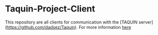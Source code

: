 # Taquin-Project-Client
This repository are all clients for communication with the [TAQUIN server] (https://github.com/dadsez/Taquin).
For more information [here](https://drive.google.com/folderview?id=0B2scKa_WthqoLWlPTGxlbm11N2s&usp=sharing) 
